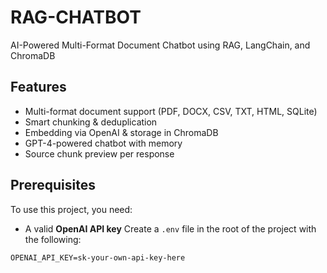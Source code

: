 # RAG-CHATBOT
AI-Powered Multi-Format Document Chatbot using RAG, LangChain, and ChromaDB

##  Features

-  Multi-format document support (PDF, DOCX, CSV, TXT, HTML, SQLite)
-  Smart chunking & deduplication
-  Embedding via OpenAI & storage in ChromaDB
-  GPT-4-powered chatbot with memory
-  Source chunk preview per response  
  ## Prerequisites
To use this project, you need:
- A valid **OpenAI API key**
Create a `.env` file in the root of the project with the following:
```env
OPENAI_API_KEY=sk-your-own-api-key-here
